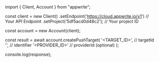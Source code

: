 import { Client, Account } from "appwrite";

const client = new Client()
    .setEndpoint('https://cloud.appwrite.io/v1') // Your API Endpoint
    .setProject('5df5acd0d48c2'); // Your project ID

const account = new Account(client);

const result = await account.createPushTarget(
    '<TARGET_ID>', // targetId
    '<IDENTIFIER>', // identifier
    '<PROVIDER_ID>' // providerId (optional)
);

console.log(response);
